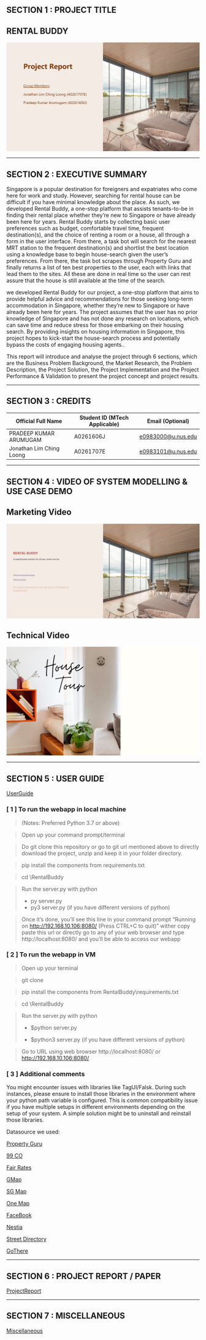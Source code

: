 ## SECTION 1 : PROJECT TITLE

## **RENTAL BUDDY**

![Image text](/resources/Project_Image.png)

------

## SECTION 2 : EXECUTIVE SUMMARY

Singapore is a popular destination for foreigners and expatriates who come here for work and study. However, searching for rental house can be difficult if you have minimal knowledge about the place. As such, we developed Rental Buddy, a one-stop platform that assists tenants-to-be in finding their rental place whether they’re new to Singapore or have already been here for years. Rental Buddy starts by collecting basic user preferences such as budget, comfortable travel time, frequent destination(s), and the choice of renting a room or a house, all through a form in the user interface. From there, a task bot will search for the nearest MRT station to the frequent destination(s) and shortlist the best location using a knowledge base to begin house-search given the user’s preferences. From there, the task bot scrapes through Property Guru and finally returns a list of ten best properties to the user, each with links that lead them to the sites. All these are done in real time so the user can rest assure that the house is still available at the time of the search. 

we developed Rental Buddy for our project, a one-stop platform that aims to provide helpful advice and recommendations for those seeking long-term accommodation in Singapore, whether they’re new to Singapore or have already been here for years. The project assumes that the user has no prior knowledge of Singapore and has not done any research on locations, which can save time and reduce stress for those embarking on their housing search. By providing insights on housing information in Singapore, this project hopes to kick-start the house-search process and potentially bypass the costs of engaging housing agents..

This report will introduce and analyse the project through 6 sections, which are the Business Problem Background, the Market Research, the Problem Description, the Project Solution, the Project Implementation and the Project Performance & Validation to present the project concept and project results.

------

## SECTION 3 : CREDITS

| Official Full Name      | Student ID (MTech Applicable) | Email (Optional)   |
| ----------------------  | ----------------------------- | ------------------ |
| PRADEEP KUMAR ARUMUGAM  | A0261606J                     | e0983000@u.nus.edu |
| Jonathan Lim Ching Loong| A0261707E                     | e0983101@u.nus.edu |


------

## SECTION 4 : VIDEO OF SYSTEM MODELLING & USE CASE DEMO

## Marketing Video

[![RENTAL BUDDY business vedio](/resources/RENTAL%20BUDDY.png)](/Demo%20Videos/Submission%20Video%201.mp4 "Business vedio")

## Technical Video

[![RENTAL BUDDY System Architecture](/resources/bg3.png)](/Demo%20Videos/Submission%20Video%202.mp4 "System Architecture")

------

## SECTION 5 : USER GUIDE

[UserGuide](/User%20Guide/Rental%20Buddy%20User%20Guide.pdf)

### [ 1 ] To run the webapp in local machine

>  (Notes: Preferred Python 3.7 or above)

> Open up your command prompt/terminal

> Do git clone this repository or go to git url mentioned above to directly download the project, unzip and keep it in your folder directory.

> pip install the components from requirements.txt

> cd <your folder path>\RentalBuddy

> Run the server.py with python
>
> - py server.py
> - py3 server.py (if you have different versions of python)

> Once it’s done, you’ll see this line in your command prompt “Running on http://192.168.10.106:8080/ (Press CTRL+C to quit)” wither copy paste this url or directly go to any of your web browser and type http://localhost:8080/ and you’ll be able to access our webapp



### [ 2 ] To run the webapp in VM

> Open up your terminal

> git clone <web url to this repository>

> pip install the components from RentalBuddy\requirements.txt

> cd <your folder path>\RentalBuddy	

> Run the server.py with python
>
> - $python server.py
>
> - $python3 server.py (if you have different versions of python)

> Go to URL using web browser http://localhost:8080/ or http://192.168.10.106:8080/



### [ 3 ] Additional comments

You might encounter issues with libraries like TagUI/Falsk. During such instances, please ensure to install those libraries in the environment where your python path variable is configured. This is common compatibility issue if you have multiple setups in different environments depending on the setup of your system. A simple solution might be to uninstall and reinstall those libraries.


Datasource we used:

​[Property Guru](https://www.propertyguru.com.sg/)

​[99 CO](https://www.99.co/)

[Fair Rates](https://mrt.sg/faret/)

[GMap](https://www.google.com/maps)

[SG Map](https://yoursingaporemap.com/)

[One Map](https://www.onemap.gov.sg/main/v2/)

[FaceBook](https://www.facebook.com/)

[Nestia](https://www.nestia.com/)

[Street Directory](https://www.streetdirectory.com/)

[GoThere](https://gothere.sg/maps)

------

## SECTION 6 : PROJECT REPORT / PAPER

[ProjectReport](/Report/Project%20Report.pdf)

------

## SECTION 7 : MISCELLANEOUS

[Miscellaneous]()

